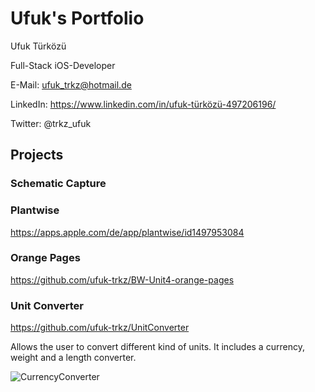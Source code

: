 # Ufuk's Portfolio

Ufuk Türközü

Full-Stack iOS-Developer

E-Mail: ufuk_trkz@hotmail.de

LinkedIn: https://www.linkedin.com/in/ufuk-türközü-497206196/

Twitter: @trkz_ufuk

## Projects

### Schematic Capture

### Plantwise
https://apps.apple.com/de/app/plantwise/id1497953084

### Orange Pages
https://github.com/ufuk-trkz/BW-Unit4-orange-pages

### Unit Converter
https://github.com/ufuk-trkz/UnitConverter

Allows the user to convert different kind of units. It includes a currency, weight and a length converter.

![CurrencyConverter](https://user-images.githubusercontent.com/57141872/72815324-c48b0f80-3c66-11ea-840f-67ba44a9466d.png)


